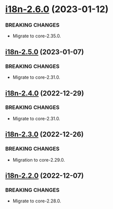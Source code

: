 <a name="i18n-2.6.0"></a>
# [i18n-2.6.0](https://github.com/ditsmod/ditsmod/releases/tag/i18n-2.6.0) (2023-01-12)

### BREAKING CHANGES

- Migrate to core-2.35.0.

<a name="i18n-2.5.0"></a>
## [i18n-2.5.0](https://github.com/ditsmod/ditsmod/releases/tag/i18n-2.5.0) (2023-01-07)

### BREAKING CHANGES

- Migrate to core-2.31.0.

<a name="i18n-2.4.0"></a>
## [i18n-2.4.0](https://github.com/ditsmod/ditsmod/releases/tag/i18n-2.4.0) (2022-12-29)

### BREAKING CHANGES

- Migrate to core-2.31.0.

<a name="i18n-2.3.0"></a>
## [i18n-2.3.0](https://github.com/ditsmod/ditsmod/releases/tag/i18n-2.3.0) (2022-12-26)

### BREAKING CHANGES

- Migration to core-2.29.0.

<a name="i18n-2.2.0"></a>
## [i18n-2.2.0](https://github.com/ditsmod/ditsmod/releases/tag/i18n-2.2.0) (2022-12-07)

### BREAKING CHANGES

- Migrate to core-2.28.0.
